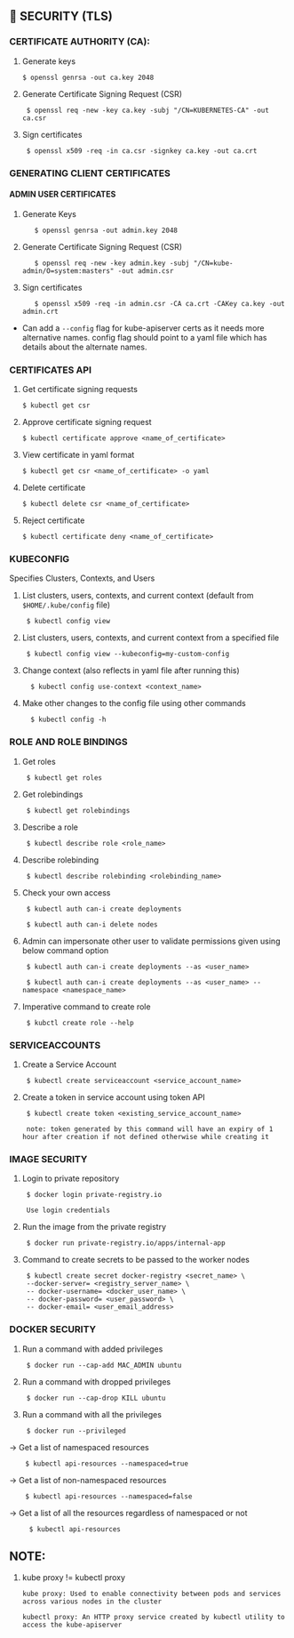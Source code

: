 ## :closed_lock_with_key: SECURITY (TLS)

### CERTIFICATE AUTHORITY (CA):
1. Generate keys

       $ openssl genrsa -out ca.key 2048

2. Generate Certificate Signing Request (CSR)
 
        $ openssl req -new -key ca.key -subj "/CN=KUBERNETES-CA" -out ca.csr

3. Sign certificates
      
        $ openssl x509 -req -in ca.csr -signkey ca.key -out ca.crt

### GENERATING CLIENT CERTIFICATES

#### ADMIN USER CERTIFICATES
1. Generate Keys

          $ openssl genrsa -out admin.key 2048

2. Generate Certificate Signing Request (CSR)
  
          $ openssl req -new -key admin.key -subj "/CN=kube-admin/O=system:masters" -out admin.csr

3. Sign certificates
  
          $ openssl x509 -req -in admin.csr -CA ca.crt -CAKey ca.key -out admin.crt

* Can add a `--config` flag for kube-apiserver certs as it needs more alternative names. config flag should point to a yaml file which has details about the alternate names.

### CERTIFICATES API

1. Get certificate signing requests

       $ kubectl get csr

2. Approve certificate signing request

       $ kubectl certificate approve <name_of_certificate>

3. View certificate in yaml format
 
       $ kubectl get csr <name_of_certificate> -o yaml

4. Delete certificate
    
       $ kubectl delete csr <name_of_certificate>

5. Reject certificate
  
       $ kubectl certificate deny <name_of_certificate>

### KUBECONFIG
Specifies Clusters, Contexts, and Users

1. List clusters, users, contexts, and current context (default from `$HOME/.kube/config` file)
  
        $ kubectl config view

2. List clusters, users, contexts, and current context from a specified file

        $ kubectl config view --kubeconfig=my-custom-config

3. Change context (also reflects in yaml file after running this)
         
         $ kubectl config use-context <context_name>

4. Make other changes to the config file using other commands

         $ kubectl config -h

### ROLE AND ROLE BINDINGS
1. Get roles

        $ kubectl get roles

2. Get rolebindings
 
        $ kubectl get rolebindings

3. Describe a role
 
        $ kubectl describe role <role_name>

4. Describe rolebinding

        $ kubectl describe rolebinding <rolebinding_name>

5. Check your own access

        $ kubectl auth can-i create deployments

        $ kubectl auth can-i delete nodes

6. Admin can impersonate other user to validate permissions given using below command option

        $ kubectl auth can-i create deployments --as <user_name>

        $ kubectl auth can-i create deployments --as <user_name> --namespace <namespace_name>

7. Imperative command to create role
  
        $ kubctl create role --help


### SERVICEACCOUNTS

1. Create a Service Account

        $ kubectl create serviceaccount <service_account_name>

2. Create a token in service account using token API

        $ kubectl create token <existing_service_account_name>

        note: token generated by this command will have an expiry of 1 hour after creation if not defined otherwise while creating it

### IMAGE SECURITY

1. Login to private repository

        $ docker login private-registry.io

        Use login credentials

2. Run the image from the private registry

        $ docker run private-registry.io/apps/internal-app

3. Command to create secrets to be passed to the worker nodes

        $ kubectl create secret docker-registry <secret_name> \
        --docker-server= <registry_server_name> \
        -- docker-username= <docker_user_name> \
        -- docker-password= <user_password> \
        -- docker-email= <user_email_address>

### DOCKER SECURITY
1. Run a command with added privileges

        $ docker run --cap-add MAC_ADMIN ubuntu

2. Run a command with dropped privileges

        $ docker run --cap-drop KILL ubuntu

3. Run a command with all the privileges

        $ docker run --privileged

-> Get a list of namespaced resources

        $ kubectl api-resources --namespaced=true

-> Get a list of non-namespaced resources

        $ kubectl api-resources --namespaced=false

-> Get a list of all the resources regardless of namespaced or not

         $ kubectl api-resources
## NOTE:
1. kube proxy != kubectl proxy
   
       kube proxy: Used to enable connectivity between pods and services across various nodes in the cluster

       kubectl proxy: An HTTP proxy service created by kubectl utility to access the kube-apiserver